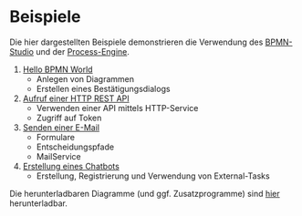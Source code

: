 # Beispiele

Die hier dargestellten Beispiele demonstrieren die Verwendung des
[BPMN-Studio](./../../README.md#bpmn-studio)
und der
[Process-Engine](./../../README.md#process-engine).

1. [Hello BPMN World](./hello_world/README.md)
   - Anlegen von Diagrammen
   - Erstellen eines Bestätigungsdialogs
2. [Aufruf einer HTTP REST API](./rest_api/README.md)
   - Verwenden einer API mittels HTTP-Service
   - Zugriff auf Token
3. [Senden einer E-Mail](./send_email/README.md)
   - Formulare
   - Entscheidungspfade
   - MailService
4. [Erstellung eines Chatbots](./chatbot/README.md)
   - Erstellung, Registrierung und Verwendung von External-Tasks

Die herunterladbaren Diagramme (und ggf. Zusatzprogramme) sind
[hier](https://github.com/process-engine/example_processes/tree/develop/solutions)
herunterladbar.

